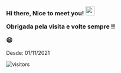  
<h3>
 Hi there, Nice to meet you! <img src="https://media.giphy.com/media/hvRJCLFzcasrR4ia7z/giphy.gif" width="25px"/>
 
 Obrigada pela visita e volte sempre !! 
 
 😄 
</h3>

 
Desde: 01/11/2021 

![visitors](https://visitor-badge.glitch.me/badge?page_id=camila-github&left_color=green&right_color=blueviolet)


 
 
 
